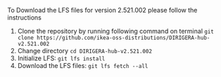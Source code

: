 To Download the LFS files for version 2.521.002 please follow the instructions

1. Clone the repository by running following command on terminal `git clone https://github.com/ikea-oss-distributions/DIRIGERA-hub-v2.521.002`
2. Change directory `cd DIRIGERA-hub-v2.521.002`
3. Initialize LFS: `git lfs install`
4. Download the LFS files: `git lfs fetch --all`

